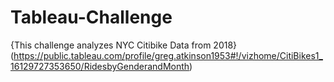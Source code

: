 # Tableau-Challenge
{This challenge analyzes NYC Citibike Data from 2018}(https://public.tableau.com/profile/greg.atkinson1953#!/vizhome/CitiBikes1_16129727353650/RidesbyGenderandMonth)
